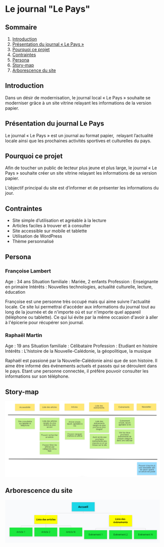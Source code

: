 # Le journal "Le Pays"


## Sommaire

1. [Introduction](#Introduction)
2. [Présentation du journal « Le Pays »](#présentation-du-journal-le-pays)
3. [Pourquoi ce projet](#pourquoi-ce-projet)
4. [Contraintes](#Contraintes)
5. [Persona](#Persona)
6. [Story-map](#Story-map)
7. [Arborescence du site](#arborescence-du-site)


## Introduction

Dans un désir de modernisation, le journal local « Le Pays » souhaite se moderniser grâce à un site vitrine relayant les informations de la version papier.


## Présentation du journal Le Pays

Le journal « Le Pays » est un journal au format papier,  relayant l’actualité locale ainsi que les prochaines activités sportives et culturelles du pays.


## Pourquoi ce projet

Afin de toucher un public de lecteur plus jeune et plus large, le journal « Le Pays » souhaite créer un site vitrine relayant les informations de sa version papier.

L’objectif principal du site est d’informer et de présenter les informations du jour.


## Contraintes

- Site simple d’utilisation et agréable à la lecture
- Articles faciles à trouver et à consulter
- Site accessible sur mobile et tablette
- Utilisation de WordPress
- Thème personnalisé


## Persona

### Françoise Lambert

Age : 34 ans
Situation familiale : Mariée, 2 enfants
Profession : Enseignante en primaire
Intérêts : Nouvelles technologies, actualité culturelle, lecture, éducation

Françoise est une personne très occupé mais qui aime suivre l'actualité locale. Ce site lui permettrai d'accéder aux informations du journal tout au long de la journée et de n'importe où et sur n'importe quel appareil (téléphone ou tablette). Ce qui lui évite par la même occasion d'avoir à aller à l'épicerie pour récupérer son journal.

### Raphaël Martin

Age : 19 ans
Situation familiale : Célibataire
Profession : Etudiant en histoire
Intérêts : L'histoire de la Nouvelle-Calédonie, la géopolitique, la musique

Raphaël est passioné par la Nouvelle-Calédonie ainsi que de son histoire. Il aime être informé des événements actuels et passés qui se déroulent dans le pays. Etant une personne connectée, il préfére pouvoir consulter les informations sur son téléphone.


## Story-map

![](img_cdc/Story-map.png?raw=true)


## Arborescence du site

![](img_cdc/Arborescence.png?raw=true)
